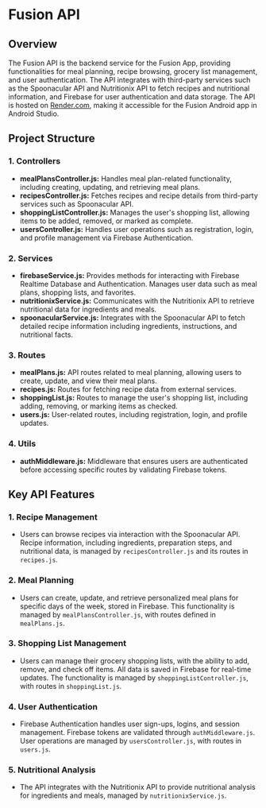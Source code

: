 # **Fusion API**

## **Overview**
The Fusion API is the backend service for the Fusion App, providing functionalities for meal planning, recipe browsing, grocery list management, and user authentication. The API integrates with third-party services such as the Spoonacular API and Nutritionix API to fetch recipes and nutritional information, and Firebase for user authentication and data storage. The API is hosted on [Render.com](https://render.com), making it accessible for the Fusion Android app in Android Studio.

## **Project Structure**

### 1. **Controllers**
- **mealPlansController.js:** Handles meal plan-related functionality, including creating, updating, and retrieving meal plans.
- **recipesController.js:** Fetches recipes and recipe details from third-party services such as Spoonacular API.
- **shoppingListController.js:** Manages the user's shopping list, allowing items to be added, removed, or marked as complete.
- **usersController.js:** Handles user operations such as registration, login, and profile management via Firebase Authentication.

### 2. **Services**
- **firebaseService.js:** Provides methods for interacting with Firebase Realtime Database and Authentication. Manages user data such as meal plans, shopping lists, and favorites.
- **nutritionixService.js:** Communicates with the Nutritionix API to retrieve nutritional data for ingredients and meals.
- **spoonacularService.js:** Integrates with the Spoonacular API to fetch detailed recipe information including ingredients, instructions, and nutritional facts.

### 3. **Routes**
- **mealPlans.js:** API routes related to meal planning, allowing users to create, update, and view their meal plans.
- **recipes.js:** Routes for fetching recipe data from external services.
- **shoppingList.js:** Routes to manage the user's shopping list, including adding, removing, or marking items as checked.
- **users.js:** User-related routes, including registration, login, and profile updates.

### 4. **Utils**
- **authMiddleware.js:** Middleware that ensures users are authenticated before accessing specific routes by validating Firebase tokens.

## **Key API Features**

### 1. **Recipe Management**
- Users can browse recipes via interaction with the Spoonacular API. Recipe information, including ingredients, preparation steps, and nutritional data, is managed by `recipesController.js` and its routes in `recipes.js`.

### 2. **Meal Planning**
- Users can create, update, and retrieve personalized meal plans for specific days of the week, stored in Firebase. This functionality is managed by `mealPlansController.js`, with routes defined in `mealPlans.js`.

### 3. **Shopping List Management**
- Users can manage their grocery shopping lists, with the ability to add, remove, and check off items. All data is saved in Firebase for real-time updates. The functionality is managed by `shoppingListController.js`, with routes in `shoppingList.js`.

### 4. **User Authentication**
- Firebase Authentication handles user sign-ups, logins, and session management. Firebase tokens are validated through `authMiddleware.js`. User operations are managed by `usersController.js`, with routes in `users.js`.

### 5. **Nutritional Analysis**
- The API integrates with the Nutritionix API to provide nutritional analysis for ingredients and meals, managed by `nutritionixService.js`.
